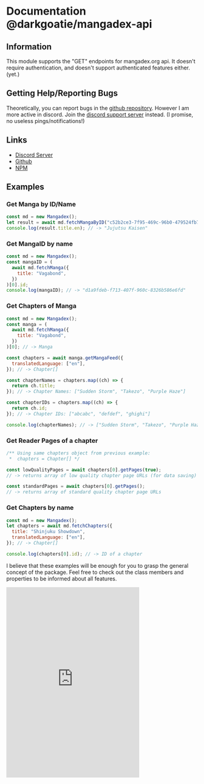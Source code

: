 # Documentation @darkgoatie/mangadex-api

## Information

This module supports the "GET" endpoints for mangadex.org api. It doesn't require authentication, and doesn't support authenticated features either. (yet.)

## Getting Help/Reporting Bugs

Theoretically, you can report bugs in the [github repository](https://github.com/Darkgoatie/Mangadex-api). However I am more active in discord. Join the <a href="https://discord.gg/Vmfe56uMf6" target="_blank">discord support server</a> instead. (I promise, no useless pings/notifications!)

## Links

- <a href="https://discord.gg/Vmfe56uMf6" target="_blank">Discord Server</a>
- <a href="https://github.com/Darkgoatie/Mangadex-api" target="_blank">Github</a>
- <a href="https://www.npmjs.com/package/@darkgoatie/mangadex-api" target="_blank">NPM</a>

## Examples

### Get Manga by ID/Name

```js
const md = new Mangadex();
let result = await md.fetchMangaByID("c52b2ce3-7f95-469c-96b0-479524fb7a1a");
console.log(result.title.en); // -> "Jujutsu Kaisen"
```

### Get MangaID by name

```js
const md = new Mangadex();
const mangaID = (
  await md.fetchManga({
    title: "Vagabond",
  })
)[0].id;
console.log(mangaID); // -> "d1a9fdeb-f713-407f-960c-8326b586e6fd"
```

### Get Chapters of Manga

```js
const md = new Mangadex();
const manga = (
  await md.fetchManga({
    title: "Vagabond",
  })
)[0]; // -> Manga

const chapters = await manga.getMangaFeed({
  translatedLanguage: ["en"],
}); // -> Chapter[]

const chapterNames = chapters.map((ch) => {
  return ch.title;
}); // -> Chapter Names: ["Sudden Storm", "Takezo", "Purple Haze"]

const chapterIDs = chapters.map((ch) => {
  return ch.id;
}); // -> Chapter IDs: ["abcabc", "defdef", "ghighi"]

console.log(chapterNames); // -> ["Sudden Storm", "Takezo", "Purple Haze"]
```

### Get Reader Pages of a chapter

```js
/** Using same chapters object from previous example:
 *  chapters = Chapter[] */

const lowQualityPages = await chapters[0].getPages(true);
// -> returns array of low quality chapter page URLs (for data saving)

const standardPages = await chapters[0].getPages();
// -> returns array of standard quality chapter page URLs
```

### Get Chapters by name

```js
const md = new Mangadex();
let chapters = await md.fetchChapters({
  title: "Shinjuku Showdown",
  translatedLanguage: ["en"],
}); // -> Chapter[]

console.log(chapters[0].id); // -> ID of a chapter
```

I believe that these examples will be enough for you to grasp the general concept of the package. Feel free to check out the class members and properties to be informed about all features.

<iframe src="https://discord.com/widget?id=805802838630203433&theme=dark" width="350" height="500" allowtransparency="true" frameborder="0" sandbox="allow-popups allow-popups-to-escape-sandbox allow-same-origin allow-scripts"></iframe>
